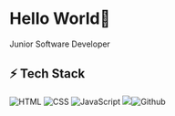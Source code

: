 # Hello World👋
Junior Software Developer

## ⚡ Tech Stack

 ![HTML](https://img.shields.io/badge/HTML5-E34F26?style=for-the-badge&logo=html5&logoColor=white) ![CSS](https://img.shields.io/badge/CSS-239120?&style=for-the-badge&logo=css3&logoColor=white) ![JavaScript](https://img.shields.io/badge/JavaScript-F7DF1E?style=for-the-badge&logo=javascript&logoColor=black) ![](https://img.shields.io/badge/git%20-%23F05033.svg?&style=for-the-badge&logo=git&logoColor=white)![Github](https://img.shields.io/badge/github%20-%23121011.svg?&style=for-the-badge&logo=github&logoColor=white) 







